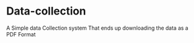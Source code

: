 # Data-collection
A Simple data Collection system That ends up downloading the data as a PDF Format
